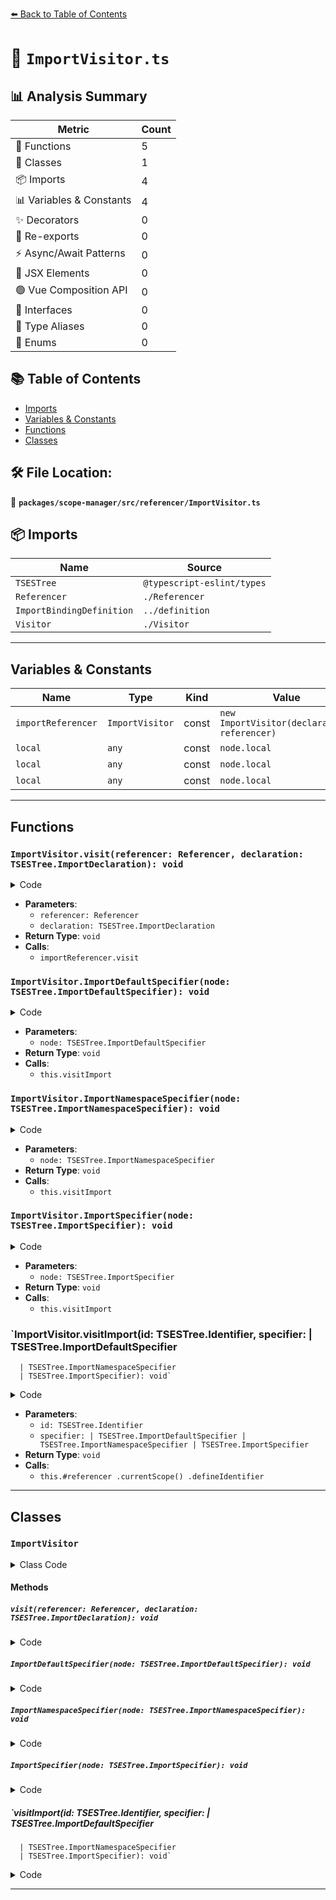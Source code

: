 [⬅️ Back to Table of Contents](../../../../index.md)

# 📄 `ImportVisitor.ts`

## 📊 Analysis Summary

| Metric | Count |
|--------|-------|
| 🔧 Functions | 5 |
| 🧱 Classes | 1 |
| 📦 Imports | 4 |
| 📊 Variables & Constants | 4 |
| ✨ Decorators | 0 |
| 🔄 Re-exports | 0 |
| ⚡ Async/Await Patterns | 0 |
| 💠 JSX Elements | 0 |
| 🟢 Vue Composition API | 0 |
| 📐 Interfaces | 0 |
| 📑 Type Aliases | 0 |
| 🎯 Enums | 0 |

## 📚 Table of Contents

- [Imports](#imports)
- [Variables & Constants](#variables-constants)
- [Functions](#functions)
- [Classes](#classes)

## 🛠️ File Location:
📂 **`packages/scope-manager/src/referencer/ImportVisitor.ts`**

## 📦 Imports

| Name | Source |
|------|--------|
| `TSESTree` | `@typescript-eslint/types` |
| `Referencer` | `./Referencer` |
| `ImportBindingDefinition` | `../definition` |
| `Visitor` | `./Visitor` |


---

## Variables & Constants

| Name | Type | Kind | Value | Exported |
|------|------|------|-------|----------|
| `importReferencer` | `ImportVisitor` | const | `new ImportVisitor(declaration, referencer)` | ✗ |
| `local` | `any` | const | `node.local` | ✗ |
| `local` | `any` | const | `node.local` | ✗ |
| `local` | `any` | const | `node.local` | ✗ |


---

## Functions

### `ImportVisitor.visit(referencer: Referencer, declaration: TSESTree.ImportDeclaration): void`

<details><summary>Code</summary>

```ts
static visit(
    referencer: Referencer,
    declaration: TSESTree.ImportDeclaration,
  ): void {
    const importReferencer = new ImportVisitor(declaration, referencer);
    importReferencer.visit(declaration);
  }
```
</details>

- **Parameters**:
  - `referencer: Referencer`
  - `declaration: TSESTree.ImportDeclaration`
- **Return Type**: `void`
- **Calls**:
  - `importReferencer.visit`
### `ImportVisitor.ImportDefaultSpecifier(node: TSESTree.ImportDefaultSpecifier): void`

<details><summary>Code</summary>

```ts
protected ImportDefaultSpecifier(
    node: TSESTree.ImportDefaultSpecifier,
  ): void {
    const local = node.local;
    this.visitImport(local, node);
  }
```
</details>

- **Parameters**:
  - `node: TSESTree.ImportDefaultSpecifier`
- **Return Type**: `void`
- **Calls**:
  - `this.visitImport`
### `ImportVisitor.ImportNamespaceSpecifier(node: TSESTree.ImportNamespaceSpecifier): void`

<details><summary>Code</summary>

```ts
protected ImportNamespaceSpecifier(
    node: TSESTree.ImportNamespaceSpecifier,
  ): void {
    const local = node.local;
    this.visitImport(local, node);
  }
```
</details>

- **Parameters**:
  - `node: TSESTree.ImportNamespaceSpecifier`
- **Return Type**: `void`
- **Calls**:
  - `this.visitImport`
### `ImportVisitor.ImportSpecifier(node: TSESTree.ImportSpecifier): void`

<details><summary>Code</summary>

```ts
protected ImportSpecifier(node: TSESTree.ImportSpecifier): void {
    const local = node.local;
    this.visitImport(local, node);
  }
```
</details>

- **Parameters**:
  - `node: TSESTree.ImportSpecifier`
- **Return Type**: `void`
- **Calls**:
  - `this.visitImport`
### `ImportVisitor.visitImport(id: TSESTree.Identifier, specifier: | TSESTree.ImportDefaultSpecifier
      | TSESTree.ImportNamespaceSpecifier
      | TSESTree.ImportSpecifier): void`

<details><summary>Code</summary>

```ts
protected visitImport(
    id: TSESTree.Identifier,
    specifier:
      | TSESTree.ImportDefaultSpecifier
      | TSESTree.ImportNamespaceSpecifier
      | TSESTree.ImportSpecifier,
  ): void {
    this.#referencer
      .currentScope()
      .defineIdentifier(
        id,
        new ImportBindingDefinition(id, specifier, this.#declaration),
      );
  }
```
</details>

- **Parameters**:
  - `id: TSESTree.Identifier`
  - `specifier: | TSESTree.ImportDefaultSpecifier
      | TSESTree.ImportNamespaceSpecifier
      | TSESTree.ImportSpecifier`
- **Return Type**: `void`
- **Calls**:
  - `this.#referencer
      .currentScope()
      .defineIdentifier`

---

## Classes

### `ImportVisitor`

<details><summary>Class Code</summary>

```ts
export class ImportVisitor extends Visitor {
  readonly #declaration: TSESTree.ImportDeclaration;
  readonly #referencer: Referencer;

  constructor(declaration: TSESTree.ImportDeclaration, referencer: Referencer) {
    super(referencer);
    this.#declaration = declaration;
    this.#referencer = referencer;
  }

  static visit(
    referencer: Referencer,
    declaration: TSESTree.ImportDeclaration,
  ): void {
    const importReferencer = new ImportVisitor(declaration, referencer);
    importReferencer.visit(declaration);
  }

  protected ImportDefaultSpecifier(
    node: TSESTree.ImportDefaultSpecifier,
  ): void {
    const local = node.local;
    this.visitImport(local, node);
  }

  protected ImportNamespaceSpecifier(
    node: TSESTree.ImportNamespaceSpecifier,
  ): void {
    const local = node.local;
    this.visitImport(local, node);
  }

  protected ImportSpecifier(node: TSESTree.ImportSpecifier): void {
    const local = node.local;
    this.visitImport(local, node);
  }

  protected visitImport(
    id: TSESTree.Identifier,
    specifier:
      | TSESTree.ImportDefaultSpecifier
      | TSESTree.ImportNamespaceSpecifier
      | TSESTree.ImportSpecifier,
  ): void {
    this.#referencer
      .currentScope()
      .defineIdentifier(
        id,
        new ImportBindingDefinition(id, specifier, this.#declaration),
      );
  }
}
```
</details>

#### Methods

##### `visit(referencer: Referencer, declaration: TSESTree.ImportDeclaration): void`

<details><summary>Code</summary>

```ts
static visit(
    referencer: Referencer,
    declaration: TSESTree.ImportDeclaration,
  ): void {
    const importReferencer = new ImportVisitor(declaration, referencer);
    importReferencer.visit(declaration);
  }
```
</details>

##### `ImportDefaultSpecifier(node: TSESTree.ImportDefaultSpecifier): void`

<details><summary>Code</summary>

```ts
protected ImportDefaultSpecifier(
    node: TSESTree.ImportDefaultSpecifier,
  ): void {
    const local = node.local;
    this.visitImport(local, node);
  }
```
</details>

##### `ImportNamespaceSpecifier(node: TSESTree.ImportNamespaceSpecifier): void`

<details><summary>Code</summary>

```ts
protected ImportNamespaceSpecifier(
    node: TSESTree.ImportNamespaceSpecifier,
  ): void {
    const local = node.local;
    this.visitImport(local, node);
  }
```
</details>

##### `ImportSpecifier(node: TSESTree.ImportSpecifier): void`

<details><summary>Code</summary>

```ts
protected ImportSpecifier(node: TSESTree.ImportSpecifier): void {
    const local = node.local;
    this.visitImport(local, node);
  }
```
</details>

##### `visitImport(id: TSESTree.Identifier, specifier: | TSESTree.ImportDefaultSpecifier
      | TSESTree.ImportNamespaceSpecifier
      | TSESTree.ImportSpecifier): void`

<details><summary>Code</summary>

```ts
protected visitImport(
    id: TSESTree.Identifier,
    specifier:
      | TSESTree.ImportDefaultSpecifier
      | TSESTree.ImportNamespaceSpecifier
      | TSESTree.ImportSpecifier,
  ): void {
    this.#referencer
      .currentScope()
      .defineIdentifier(
        id,
        new ImportBindingDefinition(id, specifier, this.#declaration),
      );
  }
```
</details>


---